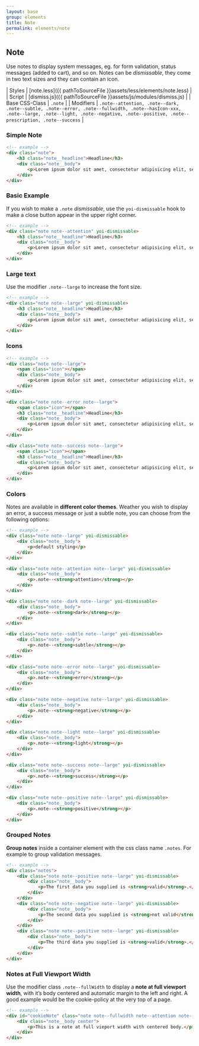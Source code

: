 ```yaml
---
layout: base
group: elements
title: Note
permalink: elements/note
---
```


## Note
Use notes to display system messages, eg. for form validation, status messages (added to cart), and so on. Notes can be *dismissable*, they come in two text sizes and they can contain an icon.

| Styles         | [note.less]({{ pathToSourceFile }}assets/less/elements/note.less)                                                                                                                                        |
| Script         | [dismiss.js]({{ pathToSourceFile }}assets/js/modules/dismiss.js)                                                                                                                                         |
| Base CSS-Class | `.note`                                                                                                                                                                                                  |
| Modifiers      | `.note--attention, .note--dark, .note--subtle, .note--error, .note--fullwidth, .note--hasIcon-xxx, .note--large, .note--light, .note--negative, .note--positive, .note--prescription, .note--success` |

### Simple Note

```html
<!-- example -->
<div class="note">
    <h3 class="note__headline">Headline</h3>
    <div class="note__body">
        <p>Lorem ipsum dolor sit amet, consectetur adipisicing elit, sed do eiusmod tempor incididunt ut labore.</p>
    </div>
</div>
```

### Basic Example
If you wish to make a `.note` *dismissable*, use the `yoi-dismissable` hook to make a close button appear in the upper right corner.

```html
<!-- example -->
<div class="note note--attention" yoi-dismissable>
    <h3 class="note__headline">Headline</h3>
    <div class="note__body">
        <p>Lorem ipsum dolor sit amet, consectetur adipisicing elit, sed do eiusmod tempor incididunt ut labore.</p>
    </div>
</div>
```

### Large text
Use the modifier `.note--large` to increase the font size.

```html
<!-- example -->
<div class="note note--large" yoi-dismissable>
    <h3 class="note__headline">Headline</h3>
    <div class="note__body">
        <p>Lorem ipsum dolor sit amet, consectetur adipisicing elit, sed do eiusmod tempor incididunt ut labore.</p>
    </div>
</div>
```

### Icons

```html
<!-- example -->
<div class="note note--large">
    <span class="icon"></span>
    <div class="note__body">
        <p>Lorem ipsum dolor sit amet, consectetur adipisicing elit, sed do eiusmod tempor incididunt ut labore.</p>
    </div>
</div>

<div class="note note--error note--large">
    <span class="icon"></span>
    <h3 class="note__headline">Headline</h3>
    <div class="note__body">
        <p>Lorem ipsum dolor sit amet, consectetur adipisicing elit, sed do eiusmod tempor incididunt ut labore.</p>
    </div>
</div>

<div class="note note--success note--large">
    <span class="icon"></span>
    <h3 class="note__headline">Headline</h3>
    <div class="note__body">
        <p>Lorem ipsum dolor sit amet, consectetur adipisicing elit, sed do eiusmod tempor incididunt ut labore.</p>
    </div>
</div>
```

### Colors
Notes are available in **different color themes**. Weather you wish to display an error, a success message or just a subtle note, you can choose from the following options:

```html
<!-- example -->
<div class="note note--large" yoi-dismissable>
    <div class="note__body">
        <p>default styling</p>
    </div>
</div>

<div class="note note--attention note--large" yoi-dismissable>
    <div class="note__body">
        <p>.note--<strong>attention</strong></p>
    </div>
</div>

<div class="note note--dark note--large" yoi-dismissable>
    <div class="note__body">
        <p>.note--<strong>dark</strong></p>
    </div>
</div>

<div class="note note--subtle note--large" yoi-dismissable>
    <div class="note__body">
        <p>.note--<strong>subtle</strong></p>
    </div>
</div>

<div class="note note--error note--large" yoi-dismissable>
    <div class="note__body">
        <p>.note--<strong>error</strong></p>
    </div>
</div>

<div class="note note--negative note--large" yoi-dismissable>
    <div class="note__body">
        <p>.note--<strong>negative</strong></p>
    </div>
</div>

<div class="note note--light note--large" yoi-dismissable>
    <div class="note__body">
        <p>.note--<strong>light</strong></p>
    </div>
</div>

<div class="note note--success note--large" yoi-dismissable>
    <div class="note__body">
        <p>.note--<strong>success</strong></p>
    </div>
</div>

<div class="note note--positive note--large" yoi-dismissable>
    <div class="note__body">
        <p>.note--<strong>positive</strong></p>
    </div>
</div>
```

### Grouped Notes
**Group notes** inside a container element with the css class name `.notes`. For example to group validation messages.

```html
<!-- example -->
<div class="notes">
    <div class="note note--positive note--large" yoi-dismissable>
        <div class="note__body">
            <p>The first data you supplied is <strong>valid</strong>.</p>
        </div>
    </div>
    <div class="note note--negative note--large" yoi-dismissable>
        <div class="note__body">
            <p>The second data you supplied is <strong>not valid</strong>.</p>
        </div>
    </div>
    <div class="note note--positive note--large" yoi-dismissable>
        <div class="note__body">
            <p>The third data you supplied is <strong>valid</strong>.</p>
        </div>
    </div>
</div>
```

### Notes at Full Viewport Width
Use the modifier class `.note--fullWidth` to display a **note at full viewport width**, with it’s body centered and automatic margin to the left and right. A good example would be the cookie-policy at the very top of a page.

```html
<!-- example -->
<div id="cookieNote" class="note note--fullwidth note--attention note--large">
    <div class="note__body center">
        <p>This is a note at full vieport width with centered body.</p>
    </div>
</div>
```